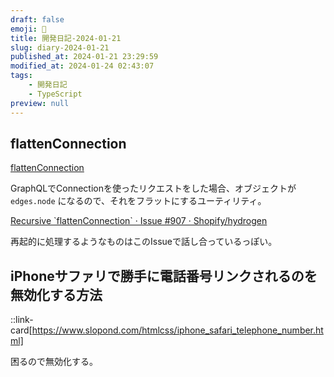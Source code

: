 ```yaml
---
draft: false
emoji: 🔩
title: 開発日記-2024-01-21
slug: diary-2024-01-21
published_at: 2024-01-21 23:29:59
modified_at: 2024-01-24 02:43:07
tags:
    - 開発日記
    - TypeScript
preview: null
---
```


## flattenConnection

[flattenConnection](https://shopify.dev/docs/api/hydrogen-react/2023-07/utilities/flattenconnection)

GraphQLでConnectionを使ったリクエストをした場合、オブジェクトが `edges.node` になるので、それをフラットにするユーティリティ。

[Recursive \`flattenConnection\` · Issue #907 · Shopify/hydrogen](https://github.com/Shopify/hydrogen/issues/907)

再起的に処理するようなものはこのIssueで話し合っているっぽい。

## iPhoneサファリで勝手に電話番号リンクされるのを無効化する方法

::link-card[https://www.slopond.com/htmlcss/iphone_safari_telephone_number.html]

困るので無効化する。
